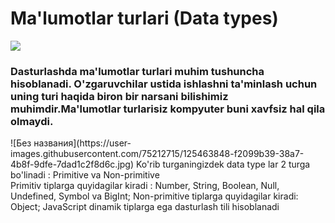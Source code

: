 <h1>Ma'lumotlar turlari (Data types) </h1>
<img src="https://i.ibb.co/YkPGqK9/assja.jpg" />
<h3>Dasturlashda ma'lumotlar turlari muhim tushuncha hisoblanadi.
O'zgaruvchilar ustida ishlashni ta'minlash uchun uning turi haqida biron bir narsani bilishimiz muhimdir.Ma'lumotlar turlarisiz kompyuter buni xavfsiz hal qila olmaydi.
</h3>
![Без названия](https://user-images.githubusercontent.com/75212715/125463848-f2099b39-38a7-4b8f-9dfe-7dad1c2f8d6c.jpg)
Ko'rib turganingizdek data type lar 2 turga bo'linadi : Primitive va Non-primitive <br/>
Primitiv tiplarga quyidagilar kiradi : Number, String, Boolean, Null, Undefined, Symbol va BigInt;
Non-primitive tiplarga quyidagilar kiradi: Object;
JavaScript dinamik tiplarga ega dasturlash tili hisoblanadi
